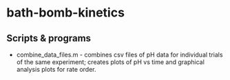 # bath-bomb-kinetics

## Scripts & programs
* combine_data_files.m - combines csv files of pH data for individual trials of the same experiment; creates plots of pH vs time and graphical analysis plots for rate order.
